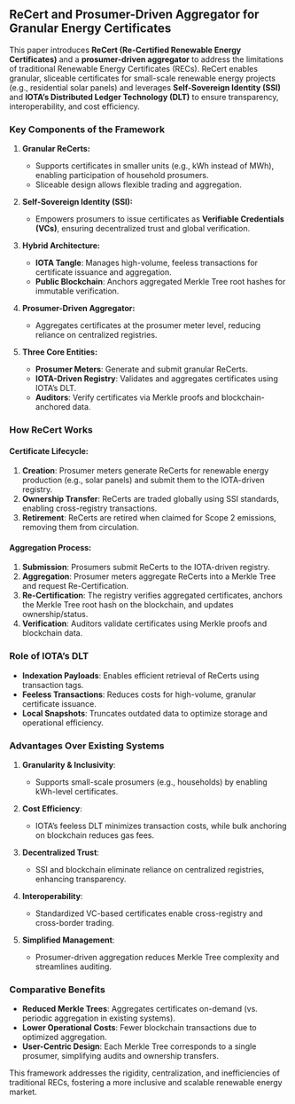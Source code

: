 ## ReCert and Prosumer-Driven Aggregator for Granular Energy Certificates  

This paper introduces **ReCert (Re-Certified Renewable Energy Certificates)** and a **prosumer-driven aggregator** to address the limitations of traditional Renewable Energy Certificates (RECs). ReCert enables granular, sliceable certificates for small-scale renewable energy projects (e.g., residential solar panels) and leverages **Self-Sovereign Identity (SSI)** and **IOTA’s Distributed Ledger Technology (DLT)** to ensure transparency, interoperability, and cost efficiency.  

### Key Components of the Framework  

1. **Granular ReCerts:**  
   - Supports certificates in smaller units (e.g., kWh instead of MWh), enabling participation of household prosumers.  
   - Sliceable design allows flexible trading and aggregation.  

2. **Self-Sovereign Identity (SSI):**  
   - Empowers prosumers to issue certificates as **Verifiable Credentials (VCs)**, ensuring decentralized trust and global verification.  

3. **Hybrid Architecture:**  
   - **IOTA Tangle**: Manages high-volume, feeless transactions for certificate issuance and aggregation.  
   - **Public Blockchain**: Anchors aggregated Merkle Tree root hashes for immutable verification.  

4. **Prosumer-Driven Aggregator:**  
   - Aggregates certificates at the prosumer meter level, reducing reliance on centralized registries.  

5. **Three Core Entities:**  
   - **Prosumer Meters**: Generate and submit granular ReCerts.  
   - **IOTA-Driven Registry**: Validates and aggregates certificates using IOTA’s DLT.  
   - **Auditors**: Verify certificates via Merkle proofs and blockchain-anchored data.  

### How ReCert Works  

#### Certificate Lifecycle:  
1. **Creation**: Prosumer meters generate ReCerts for renewable energy production (e.g., solar panels) and submit them to the IOTA-driven registry.  
2. **Ownership Transfer**: ReCerts are traded globally using SSI standards, enabling cross-registry transactions.  
3. **Retirement**: ReCerts are retired when claimed for Scope 2 emissions, removing them from circulation.  

#### Aggregation Process:  
1. **Submission**: Prosumers submit ReCerts to the IOTA-driven registry.  
2. **Aggregation**: Prosumer meters aggregate ReCerts into a Merkle Tree and request Re-Certification.  
3. **Re-Certification**: The registry verifies aggregated certificates, anchors the Merkle Tree root hash on the blockchain, and updates ownership/status.  
4. **Verification**: Auditors validate certificates using Merkle proofs and blockchain data.  

### Role of IOTA’s DLT  
- **Indexation Payloads**: Enables efficient retrieval of ReCerts using transaction tags.  
- **Feeless Transactions**: Reduces costs for high-volume, granular certificate issuance.  
- **Local Snapshots**: Truncates outdated data to optimize storage and operational efficiency.  

### Advantages Over Existing Systems  

1. **Granularity & Inclusivity**:  
   - Supports small-scale prosumers (e.g., households) by enabling kWh-level certificates.  

2. **Cost Efficiency**:  
   - IOTA’s feeless DLT minimizes transaction costs, while bulk anchoring on blockchain reduces gas fees.  

3. **Decentralized Trust**:  
   - SSI and blockchain eliminate reliance on centralized registries, enhancing transparency.  

4. **Interoperability**:  
   - Standardized VC-based certificates enable cross-registry and cross-border trading.  

5. **Simplified Management**:  
   - Prosumer-driven aggregation reduces Merkle Tree complexity and streamlines auditing.  

### Comparative Benefits  
- **Reduced Merkle Trees**: Aggregates certificates on-demand (vs. periodic aggregation in existing systems).  
- **Lower Operational Costs**: Fewer blockchain transactions due to optimized aggregation.  
- **User-Centric Design**: Each Merkle Tree corresponds to a single prosumer, simplifying audits and ownership transfers.  

This framework addresses the rigidity, centralization, and inefficiencies of traditional RECs, fostering a more inclusive and scalable renewable energy market.  